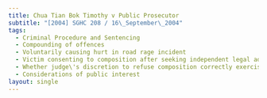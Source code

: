 ```yaml
---
title: Chua Tian Bok Timothy v Public Prosecutor
subtitle: "[2004] SGHC 208 / 16\_September\_2004"
tags:
  - Criminal Procedure and Sentencing
  - Compounding of offences
  - Voluntarily causing hurt in road rage incident
  - Victim consenting to composition after seeking independent legal advice
  - Whether judge\'s discretion to refuse composition correctly exercised
  - Considerations of public interest
layout: single
---
```


